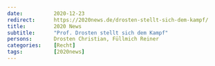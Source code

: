 ```yaml
---
date:          2020-12-23
redirect:      https://2020news.de/drosten-stellt-sich-dem-kampf/
title:         2020 News
subtitle:      "Prof. Drosten stellt sich dem Kampf"
persons:       Drosten Christian, Füllmich Reiner
categories:    [Recht]
tags:          [2020news]
---
```

